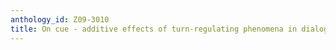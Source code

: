 ```yaml
---
anthology_id: Z09-3010
title: On cue - additive effects of turn-regulating phenomena in dialogue
---
```

